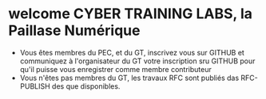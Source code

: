 # welcome CYBER TRAINING LABS, la Paillase Numérique
* Vous êtes membres du PEC, et du GT,  inscrivez vous sur GITHUB et communiquez à l'organisateur du GT votre inscription sru GITHUB pour qu'il puisse vous enregistrer comme membre contributeur
* Vous n'êtes pas membres du GT, les travaux RFC sont publiés das RFC-PUBLISH des que disponibles.
